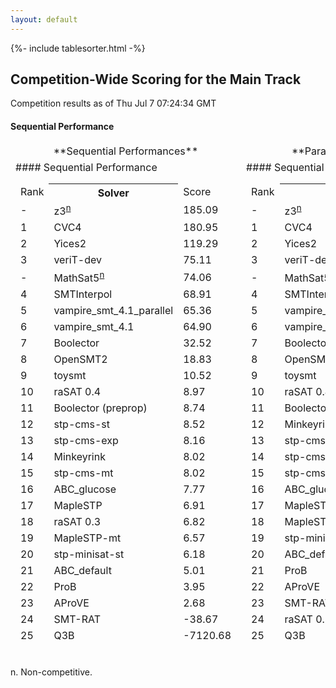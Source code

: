 ```yaml
---
layout: default
---
```

{%- include tablesorter.html -%}

## Competition-Wide Scoring for the Main Track

Competition results as of Thu Jul 7 07:24:34 GMT 




#### Sequential Performance
<table id="sequential" class="result sorted">
<thead>
<tr><td align=center>**Sequential Performances**</td><td align=center>**Parallel Performances**</td>
</tr>
<tr class="center">
<td>
#### Sequential Performance
<table id="sequential" class="result sorted">
<thead>
<tr><td>Rank</td><th class="center">Solver</th>
<td>Score</td>
</tr>
<tr class="center">
<td> -</td>
<td>z3<SUP><a href="#fn">n</a></SUP>
</td>
<td class="right">185.09</td>
</tr>
<tr class="center">
<td class="right">1</td>
<td>CVC4</td>
<td class="right">180.95</td>
</tr>
<tr class="center">
<td class="right">2</td>
<td>Yices2</td>
<td class="right">119.29</td>
</tr>
<tr class="center">
<td class="right">3</td>
<td>veriT-dev</td>
<td class="right">75.11</td>
</tr>
<tr class="center">
<td> -</td>
<td>MathSat5<SUP><a href="#fn">n</a></SUP>
</td>
<td class="right">74.06</td>
</tr>
<tr class="center">
<td class="right">4</td>
<td>SMTInterpol</td>
<td class="right">68.91</td>
</tr>
<tr class="center">
<td class="right">5</td>
<td>vampire_smt_4.1_parallel</td>
<td class="right">65.36</td>
</tr>
<tr class="center">
<td class="right">6</td>
<td>vampire_smt_4.1</td>
<td class="right">64.90</td>
</tr>
<tr class="center">
<td class="right">7</td>
<td>Boolector</td>
<td class="right">32.52</td>
</tr>
<tr class="center">
<td class="right">8</td>
<td>OpenSMT2</td>
<td class="right">18.83</td>
</tr>
<tr class="center">
<td class="right">9</td>
<td>toysmt</td>
<td class="right">10.52</td>
</tr>
<tr class="center">
<td class="right">10</td>
<td>raSAT 0.4</td>
<td class="right">8.97</td>
</tr>
<tr class="center">
<td class="right">11</td>
<td>Boolector (preprop)</td>
<td class="right">8.74</td>
</tr>
<tr class="center">
<td class="right">12</td>
<td>stp-cms-st</td>
<td class="right">8.52</td>
</tr>
<tr class="center">
<td class="right">13</td>
<td>stp-cms-exp</td>
<td class="right">8.16</td>
</tr>
<tr class="center">
<td class="right">14</td>
<td>Minkeyrink</td>
<td class="right">8.02</td>
</tr>
<tr class="center">
<td class="right">15</td>
<td>stp-cms-mt</td>
<td class="right">8.02</td>
</tr>
<tr class="center">
<td class="right">16</td>
<td>ABC_glucose</td>
<td class="right">7.77</td>
</tr>
<tr class="center">
<td class="right">17</td>
<td>MapleSTP</td>
<td class="right">6.91</td>
</tr>
<tr class="center">
<td class="right">18</td>
<td>raSAT 0.3</td>
<td class="right">6.82</td>
</tr>
<tr class="center">
<td class="right">19</td>
<td>MapleSTP-mt</td>
<td class="right">6.57</td>
</tr>
<tr class="center">
<td class="right">20</td>
<td>stp-minisat-st</td>
<td class="right">6.18</td>
</tr>
<tr class="center">
<td class="right">21</td>
<td>ABC_default</td>
<td class="right">5.01</td>
</tr>
<tr class="center">
<td class="right">22</td>
<td>ProB</td>
<td class="right">3.95</td>
</tr>
<tr class="center">
<td class="right">23</td>
<td>AProVE</td>
<td class="right">2.68</td>
</tr>
<tr class="center">
<td class="right">24</td>
<td>SMT-RAT</td>
<td>-38.67</td>
</tr>
<tr class="center">
<td class="right">25</td>
<td>Q3B</td>
<td>-7120.68</td>
</tr>
</table>
</td>
<td>
#### Sequential Performance
<table id="sequential" class="result sorted">
<thead>
<tr><td>Rank</td><th class="center">Solver</th>
<td>Score</td>
</tr>
<tr class="center">
<td> -</td>
<td>z3<SUP><a href="#fn">n</a></SUP>
</td>
<td class="right">185.09</td>
</tr>
<tr class="center">
<td class="right">1</td>
<td>CVC4</td>
<td class="right">181.19</td>
</tr>
<tr class="center">
<td class="right">2</td>
<td>Yices2</td>
<td class="right">119.29</td>
</tr>
<tr class="center">
<td class="right">3</td>
<td>veriT-dev</td>
<td class="right">75.11</td>
</tr>
<tr class="center">
<td> -</td>
<td>MathSat5<SUP><a href="#fn">n</a></SUP>
</td>
<td class="right">74.07</td>
</tr>
<tr class="center">
<td class="right">4</td>
<td>SMTInterpol</td>
<td class="right">68.95</td>
</tr>
<tr class="center">
<td class="right">5</td>
<td>vampire_smt_4.1_parallel</td>
<td class="right">65.62</td>
</tr>
<tr class="center">
<td class="right">6</td>
<td>vampire_smt_4.1</td>
<td class="right">64.90</td>
</tr>
<tr class="center">
<td class="right">7</td>
<td>Boolector</td>
<td class="right">32.52</td>
</tr>
<tr class="center">
<td class="right">8</td>
<td>OpenSMT2</td>
<td class="right">18.83</td>
</tr>
<tr class="center">
<td class="right">9</td>
<td>toysmt</td>
<td class="right">10.52</td>
</tr>
<tr class="center">
<td class="right">10</td>
<td>raSAT 0.4</td>
<td class="right">9.07</td>
</tr>
<tr class="center">
<td class="right">11</td>
<td>Boolector (preprop)</td>
<td class="right">8.74</td>
</tr>
<tr class="center">
<td class="right">12</td>
<td>Minkeyrink</td>
<td class="right">8.71</td>
</tr>
<tr class="center">
<td class="right">13</td>
<td>stp-cms-mt</td>
<td class="right">8.58</td>
</tr>
<tr class="center">
<td class="right">14</td>
<td>stp-cms-st</td>
<td class="right">8.52</td>
</tr>
<tr class="center">
<td class="right">15</td>
<td>stp-cms-exp</td>
<td class="right">8.16</td>
</tr>
<tr class="center">
<td class="right">16</td>
<td>ABC_glucose</td>
<td class="right">7.77</td>
</tr>
<tr class="center">
<td class="right">17</td>
<td>MapleSTP-mt</td>
<td class="right">7.38</td>
</tr>
<tr class="center">
<td class="right">18</td>
<td>MapleSTP</td>
<td class="right">6.91</td>
</tr>
<tr class="center">
<td class="right">19</td>
<td>stp-minisat-st</td>
<td class="right">6.18</td>
</tr>
<tr class="center">
<td class="right">20</td>
<td>ABC_default</td>
<td class="right">5.01</td>
</tr>
<tr class="center">
<td class="right">21</td>
<td>ProB</td>
<td class="right">3.95</td>
</tr>
<tr class="center">
<td class="right">22</td>
<td>AProVE</td>
<td class="right">2.68</td>
</tr>
<tr class="center">
<td class="right">23</td>
<td>SMT-RAT</td>
<td>-38.67</td>
</tr>
<tr class="center">
<td class="right">24</td>
<td>raSAT 0.3</td>
<td>-6638.27</td>
</tr>
<tr class="center">
<td class="right">25</td>
<td>Q3B</td>
<td>-7323.52</td>
</tr>
</table>
</td>
</tr>
</table><span id="fn"> n. Non-competitive.</span>

